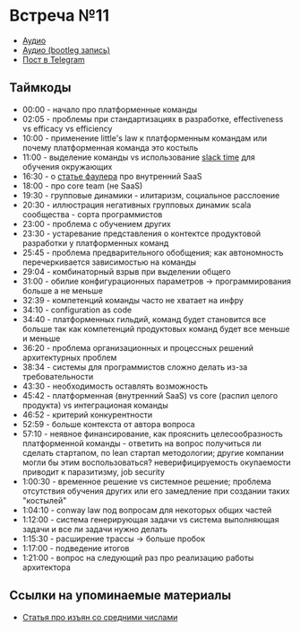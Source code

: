 # Встреча №11

- [Аудио](../meetups/2021-04-28.mp3)
- [Аудио (bootleg запись)](../meetups/2021-04-28-bootleg.mp3)
- [Пост в Telegram](https://t.me/modernsd/21727)

## Таймкоды

- 00:00 - начало про платформенные команды
- 02:05 - проблемы при стандартизациях в разработке, effectiveness vs efficacy vs efficiency
- 10:00 - применение little's law к платформенным командам или почему платформенная команда это костыль
- 11:00 - выделение команды vs использование [slack time](https://t.me/modernsd/20355) для обучения окружающих
- 16:30 - о [статье фаулера](https://martinfowler.com/articles/platform-prerequisites.html) про внутренний SaaS
- 18:00 - про core team (не SaaS)
- 19:30 - групповые динамики - илитаризм, социальное расслоение
- 20:30 - иллюстрация негативных групповых динамик scala сообщества - сорта программистов
- 23:00 - проблема с обучением других
- 23:30 - устаревание представления о контектсе продуктовой разработки у платформенных команд
- 25:45 - проблема предварительного обобщения; как автономность перечеркивается зависимостью на команды
- 29:04 - комбинаторный взрыв при выделении общего
- 31:00 - обилие конфигурационных параметров -> программирования больше а не меньше
- 32:39 - компетенций команды часто не хватает на инфру
- 34:10 - configuration as code
- 34:40 - платформенных гильдий, команд будет становится все больше так как компетенций продуктовых команд будет все меньше и меньше
- 36:20 - проблема организационных и процессных решений архитектурных проблем
- 38:34 - системы для программистов сложно делать из-за требовательности
- 43:30 - необходимость оставлять возможность
- 45:42 - платформенная (внутренний SaaS) vs core (распил целого продукта) vs интеграционая команды
- 46:52 - критерий конкурентности
- 52:59 - больше контекста от автора вопроса
- 57:10 - неявное финансирование, как прояснить целесообразность платформенной команды - ответить на вопрос получиться ли сделать стартапом, по lean стартап методологии; другие компании могли бы этим воспользоваться? неверифицируемость окупаемости приводит к паразитизму, job security
- 1:00:30 - временное решение vs системное решение; проблема отсутствия обучения других или его замедление при создании таких "костылей"
- 1:04:10 - conway law под вопросам для некоторых общих частей
- 1:12:00 - система генерирующая задачи vs система выполняющая задачи и все ли задачи нужно делать
- 1:15:30 - расширение трассы -> больше пробок
- 1:17:00 - подведение итогов
- 1:21:00 - вопрос на следующий раз про реализацию работы архитектора

## Cсылки на упоминаемые материалы

- [Статья про изъян со средними числами](https://habr.com/ru/post/391425/)
